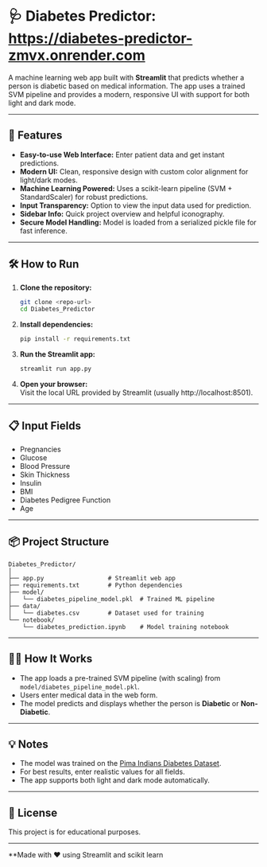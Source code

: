 # 🩺 Diabetes Predictor: https://diabetes-predictor-zmvx.onrender.com

A machine learning web app built with **Streamlit** that predicts whether a person is diabetic based on medical information. The app uses a trained SVM pipeline and provides a modern, responsive UI with support for both light and dark mode.

---

## 🚀 Features

- **Easy-to-use Web Interface:** Enter patient data and get instant predictions.
- **Modern UI:** Clean, responsive design with custom color alignment for light/dark modes.
- **Machine Learning Powered:** Uses a scikit-learn pipeline (SVM + StandardScaler) for robust predictions.
- **Input Transparency:** Option to view the input data used for prediction.
- **Sidebar Info:** Quick project overview and helpful iconography.
- **Secure Model Handling:** Model is loaded from a serialized pickle file for fast inference.

---

## 🛠️ How to Run

1. **Clone the repository:**
    ```bash
    git clone <repo-url>
    cd Diabetes_Predictor
    ```

2. **Install dependencies:**
    ```bash
    pip install -r requirements.txt
    ```

3. **Run the Streamlit app:**
    ```bash
    streamlit run app.py
    ```

4. **Open your browser:**  
   Visit the local URL provided by Streamlit (usually http://localhost:8501).

---

## 📋 Input Fields

- Pregnancies
- Glucose
- Blood Pressure
- Skin Thickness
- Insulin
- BMI
- Diabetes Pedigree Function
- Age

---

## 📦 Project Structure

```
Diabetes_Predictor/
│
├── app.py                  # Streamlit web app
├── requirements.txt        # Python dependencies
├── model/
│   └── diabetes_pipeline_model.pkl  # Trained ML pipeline
├── data/
│   └── diabetes.csv        # Dataset used for training
└── notebook/
    └── diabetes_prediction.ipynb    # Model training notebook
```

---

## 🧑‍💻 How It Works

- The app loads a pre-trained SVM pipeline (with scaling) from `model/diabetes_pipeline_model.pkl`.
- Users enter medical data in the web form.
- The model predicts and displays whether the person is **Diabetic** or **Non-Diabetic**.

---

## 💡 Notes

- The model was trained on the [Pima Indians Diabetes Dataset](https://www.kaggle.com/datasets/uciml/pima-indians-diabetes-database).
- For best results, enter realistic values for all fields.
- The app supports both light and dark mode automatically.

---

## 📜 License

This project is for educational purposes.

---

**Made with ❤️ using Streamlit and scikit learn
